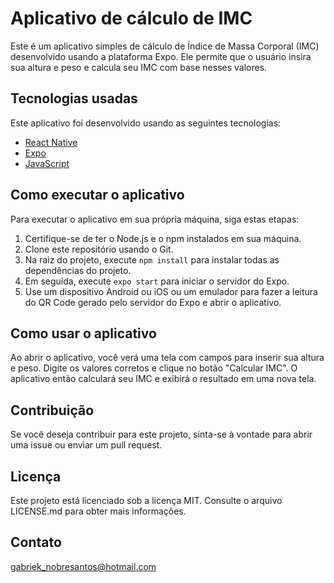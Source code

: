 # Aplicativo de cálculo de IMC

Este é um aplicativo simples de cálculo de Índice de Massa Corporal (IMC) desenvolvido usando a plataforma Expo. Ele permite que o usuário insira sua altura e peso e calcula seu IMC com base nesses valores.

## Tecnologias usadas

Este aplicativo foi desenvolvido usando as seguintes tecnologias:

-   [React Native](https://reactnative.dev/)
-   [Expo](https://expo.io/)
-   [JavaScript](https://developer.mozilla.org/en-US/docs/Web/JavaScript)

## Como executar o aplicativo

Para executar o aplicativo em sua própria máquina, siga estas etapas:

1.  Certifique-se de ter o Node.js e o npm instalados em sua máquina.
2.  Clone este repositório usando o Git.
3.  Na raiz do projeto, execute `npm install` para instalar todas as dependências do projeto.
4.  Em seguida, execute `expo start` para iniciar o servidor do Expo.
5.  Use um dispositivo Android ou iOS ou um emulador para fazer a leitura do QR Code gerado pelo servidor do Expo e abrir o aplicativo.

## Como usar o aplicativo

Ao abrir o aplicativo, você verá uma tela com campos para inserir sua altura e peso. Digite os valores corretos e clique no botão "Calcular IMC". O aplicativo então calculará seu IMC e exibirá o resultado em uma nova tela.

## Contribuição

Se você deseja contribuir para este projeto, sinta-se à vontade para abrir uma issue ou enviar um pull request.

## Licença

Este projeto está licenciado sob a licença MIT. Consulte o arquivo LICENSE.md para obter mais informações.

## Contato

gabriek_nobresantos@hotmail.com

